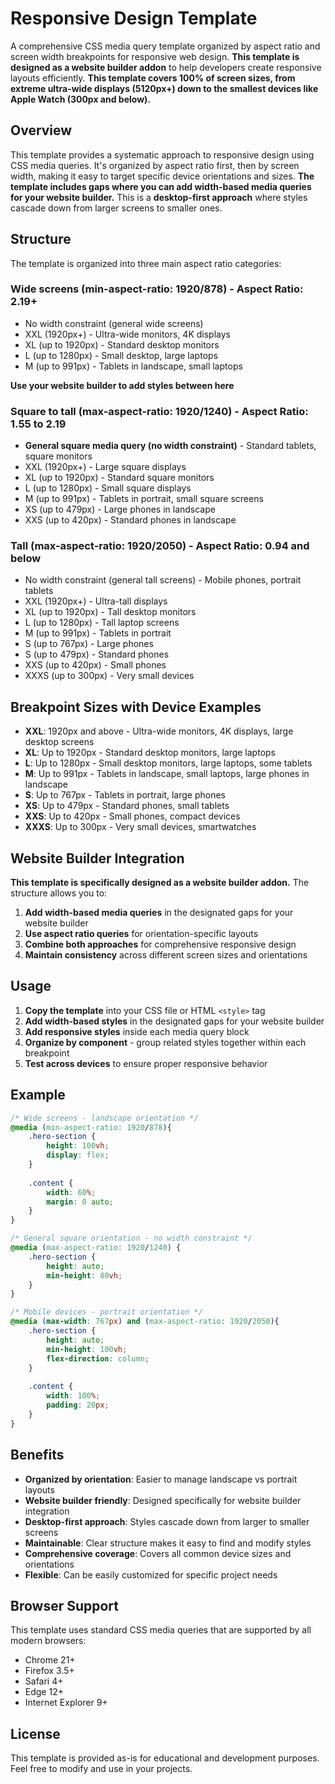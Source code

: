 # Responsive Design Template

A comprehensive CSS media query template organized by aspect ratio and screen width breakpoints for responsive web design. **This template is designed as a website builder addon** to help developers create responsive layouts efficiently. **This template covers 100% of screen sizes, from extreme ultra-wide displays (5120px+) down to the smallest devices like Apple Watch (300px and below).**

## Overview

This template provides a systematic approach to responsive design using CSS media queries. It's organized by aspect ratio first, then by screen width, making it easy to target specific device orientations and sizes. **The template includes gaps where you can add width-based media queries for your website builder.** This is a **desktop-first approach** where styles cascade down from larger screens to smaller ones.

## Structure

The template is organized into three main aspect ratio categories:

### Wide screens (min-aspect-ratio: 1920/878) - Aspect Ratio: 2.19+

- No width constraint (general wide screens)
- XXL (1920px+) - Ultra-wide monitors, 4K displays
- XL (up to 1920px) - Standard desktop monitors
- L (up to 1280px) - Small desktop, large laptops
- M (up to 991px) - Tablets in landscape, small laptops

**Use your website builder to add styles between here**

### Square to tall (max-aspect-ratio: 1920/1240) - Aspect Ratio: 1.55 to 2.19

- **General square media query (no width constraint)** - Standard tablets, square monitors
- XXL (1920px+) - Large square displays
- XL (up to 1920px) - Standard square monitors
- L (up to 1280px) - Small square displays
- M (up to 991px) - Tablets in portrait, small square screens
- XS (up to 479px) - Large phones in landscape
- XXS (up to 420px) - Standard phones in landscape

### Tall (max-aspect-ratio: 1920/2050) - Aspect Ratio: 0.94 and below

- No width constraint (general tall screens) - Mobile phones, portrait tablets
- XXL (1920px+) - Ultra-tall displays
- XL (up to 1920px) - Tall desktop monitors
- L (up to 1280px) - Tall laptop screens
- M (up to 991px) - Tablets in portrait
- S (up to 767px) - Large phones
- S (up to 479px) - Standard phones
- XXS (up to 420px) - Small phones
- XXXS (up to 300px) - Very small devices

## Breakpoint Sizes with Device Examples

- **XXL**: 1920px and above - Ultra-wide monitors, 4K displays, large desktop screens
- **XL**: Up to 1920px - Standard desktop monitors, large laptops
- **L**: Up to 1280px - Small desktop monitors, large laptops, some tablets
- **M**: Up to 991px - Tablets in landscape, small laptops, large phones in landscape
- **S**: Up to 767px - Tablets in portrait, large phones
- **XS**: Up to 479px - Standard phones, small tablets
- **XXS**: Up to 420px - Small phones, compact devices
- **XXXS**: Up to 300px - Very small devices, smartwatches

## Website Builder Integration

**This template is specifically designed as a website builder addon.** The structure allows you to:

1. **Add width-based media queries** in the designated gaps for your website builder
2. **Use aspect ratio queries** for orientation-specific layouts
3. **Combine both approaches** for comprehensive responsive design
4. **Maintain consistency** across different screen sizes and orientations

## Usage

1. **Copy the template** into your CSS file or HTML `<style>` tag
2. **Add width-based styles** in the designated gaps for your website builder
3. **Add responsive styles** inside each media query block
4. **Organize by component** - group related styles together within each breakpoint
5. **Test across devices** to ensure proper responsive behavior

## Example

```css
/* Wide screens - landscape orientation */
@media (min-aspect-ratio: 1920/878){
    .hero-section {
        height: 100vh;
        display: flex;
    }
    
    .content {
        width: 60%;
        margin: 0 auto;
    }
}

/* General square orientation - no width constraint */
@media (max-aspect-ratio: 1920/1240) {
    .hero-section {
        height: auto;
        min-height: 80vh;
    }
}

/* Mobile devices - portrait orientation */
@media (max-width: 767px) and (max-aspect-ratio: 1920/2050){
    .hero-section {
        height: auto;
        min-height: 100vh;
        flex-direction: column;
    }
    
    .content {
        width: 100%;
        padding: 20px;
    }
}
```

## Benefits

- **Organized by orientation**: Easier to manage landscape vs portrait layouts
- **Website builder friendly**: Designed specifically for website builder integration
- **Desktop-first approach**: Styles cascade down from larger to smaller screens
- **Maintainable**: Clear structure makes it easy to find and modify styles
- **Comprehensive coverage**: Covers all common device sizes and orientations
- **Flexible**: Can be easily customized for specific project needs

## Browser Support

This template uses standard CSS media queries that are supported by all modern browsers:
- Chrome 21+
- Firefox 3.5+
- Safari 4+
- Edge 12+
- Internet Explorer 9+

## License

This template is provided as-is for educational and development purposes. Feel free to modify and use in your projects.
